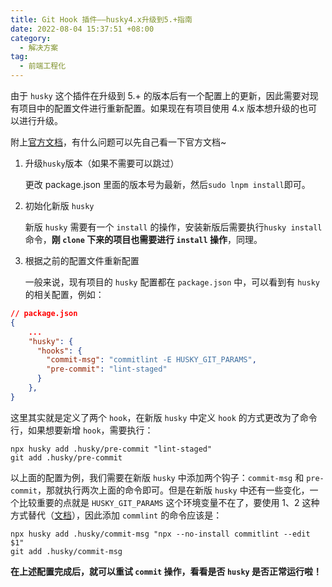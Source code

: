 ```yaml
---
title: Git Hook 插件——husky4.x升级到5.+指南
date: 2022-08-04 15:37:51 +08:00
category:
  - 解决方案
tag:
  - 前端工程化
---
```


由于 `husky` 这个插件在升级到 5.+ 的版本后有一个配置上的更新，因此需要对现有项目中的配置文件进行重新配置。如果现在有项目使用 4.x 版本想升级的也可以进行升级。

附上[官方文档](https://typicode.github.io/husky/#/?id=migrate-from-v4-to-v7)，有什么问题可以先自己看一下官方文档~

1. 升级`husky`版本（如果不需要可以跳过）

   更改 package.json 里面的版本号为最新，然后` sudo lnpm install `即可。

2. 初始化新版 `husky`

   新版 `husky` 需要有一个 `install` 的操作，安装新版后需要执行` husky install `命令，**刚 `clone` 下来的项目也需要进行 `install` 操作**，同理。

3. 根据之前的配置文件重新配置

   一般来说，现有项目的 `husky` 配置都在 `package.json` 中，可以看到有 `husky` 的相关配置，例如：

```JSON
// package.json
{
    ...
    "husky": {
      "hooks": {
        "commit-msg": "commitlint -E HUSKY_GIT_PARAMS",
        "pre-commit": "lint-staged"
      }
    },
}
```

这里其实就是定义了两个 `hook`，在新版 `husky` 中定义 `hook` 的方式更改为了命令行，如果想要新增 `hook`，需要执行：

```Shell
npx husky add .husky/pre-commit "lint-staged"
git add .husky/pre-commit
```

以上面的配置为例，我们需要在新版 `husky` 中添加两个钩子：`commit-msg` 和 `pre-commit`，那就执行两次上面的命令即可。但是在新版 `husky` 中还有一些变化，一个比较重要的点就是 `HUSKY_GIT_PARAMS` 这个环境变量不在了，要使用 $1、$2 这种方式替代（[文档](https://typicode.github.io/husky/#/?id=husky_git_params-ie-commitlint-)），因此添加 `commlint` 的命令应该是：

```Shell
npx husky add .husky/commit-msg "npx --no-install commitlint --edit $1"
git add .husky/commit-msg
```

**在上述配置完成后，就可以重试 `commit` 操作，看看是否 `husky` 是否正常运行啦！**